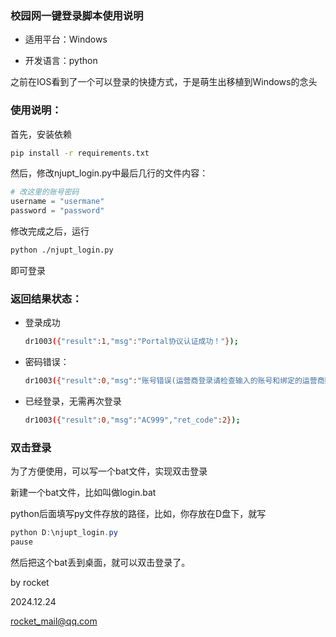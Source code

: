 ### 校园网一键登录脚本使用说明

* 适用平台：Windows

* 开发语言：python

之前在IOS看到了一个可以登录的快捷方式，于是萌生出移植到Windows的念头

### 使用说明：

首先，安装依赖

~~~bash
pip install -r requirements.txt
~~~

然后，修改njupt_login.py中最后几行的文件内容：

~~~python
# 改这里的账号密码
username = "usermane"
password = "password"
~~~

修改完成之后，运行

~~~bash
python ./njupt_login.py
~~~

即可登录

### 返回结果状态：

* 登录成功

  ~~~bash
  dr1003({"result":1,"msg":"Portal协议认证成功！"});
  ~~~

* 密码错误：

  ~~~bash
  dr1003({"result":0,"msg":"账号错误(运营商登录请检查输入的账号和绑定的运营商账号是否有误)","ret_code":1});
  ~~~

* 已经登录，无需再次登录

  ~~~bash
  dr1003({"result":0,"msg":"AC999","ret_code":2});
  ~~~



### 双击登录

为了方便使用，可以写一个bat文件，实现双击登录

新建一个bat文件，比如叫做login.bat

python后面填写py文件存放的路径，比如，你存放在D盘下，就写

~~~powershell
python D:\njupt_login.py
pause
~~~

然后把这个bat丢到桌面，就可以双击登录了。



by rocket

2024.12.24

rocket_mail@qq.com